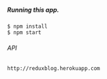 ##### Running this app.
```
$ npm install
$ npm start
```

###### API
```
http://reduxblog.herokuapp.com
